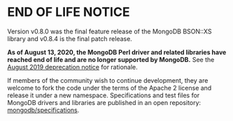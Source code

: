 # END OF LIFE NOTICE

Version v0.8.0 was the final feature release of the MongoDB BSON::XS
library and v0.8.4 is the final patch release.

**As of August 13, 2020, the MongoDB Perl driver and related libraries have
reached end of life and are no longer supported by MongoDB.** See the [August
2019 deprecation
notice](https://www.mongodb.com/blog/post/the-mongodb-perl-driver-is-being-deprecated)
for rationale.

If members of the community wish to continue development, they are welcome to
fork the code under the terms of the Apache 2 license and release it under a
new namespace.  Specifications and test files for MongoDB drivers and
libraries are published in an open repository:
[mongodb/specifications](https://github.com/mongodb/specifications/tree/master/source).
